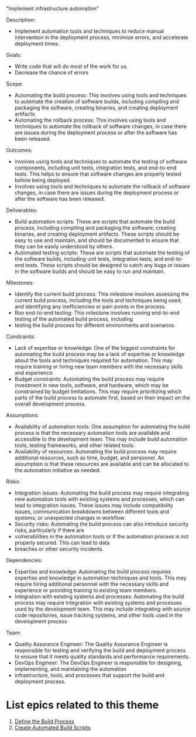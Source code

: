 "Implement infrastructure automation"

Description: 
- Implement automation tools and techniques to reduce manual intervention in the deployment process, 
minimize errors, and accelerate deployment times.

Goals: 
- Write code that will do most of the work for us. 
- Decrease the chance of errors



Scope: 
- Automating the build process: This involves using tools and techniques to automate the creation of software builds, 
including compiling and packaging the software, creating binaries, and creating deployment artifacts.
- Automating the rollback process: This involves using tools and techniques to automate the rollback of software 
changes, in case there are issues during the deployment process or after the software has been released.

Outcomes: 
- involves using tools and techniques to automate the testing of software 
components, including unit tests, integration tests, and end-to-end tests. This helps to ensure that 
software changes are properly tested before being deployed.
- Involves using tools and techniques to automate the rollback of software 
changes, in case there are issues during the deployment process or after the software has been released.

Deliverables: 
- Build automation scripts: These are scripts that automate the build process, including compiling and packaging the 
software, creating binaries, and creating deployment artifacts. These scripts should be easy to use and maintain, 
and should be documented to ensure that they can be easily understood by others.
- Automated testing scripts: These are scripts that automate the testing of the software builds, including unit tests, 
integration tests, and end-to-end tests. These scripts should be designed to catch any bugs or issues in the software 
builds and should be easy to run and maintain.

Milestones: 
- Identify the current build process: This milestone involves assessing the current build process, including the tools 
and techniques being used, and identifying any inefficiencies or pain points in the process.
- Run end-to-end testing: This milestone involves running end-to-end testing of the automated build process, including 
- testing the build process for different environments and scenarios.

Constraints: 
- Lack of expertise or knowledge: One of the biggest constraints for automating the build process may be a lack of 
expertise or knowledge about the tools and techniques required for automation. This may require training or 
hiring new team members with the necessary skills and experience.
- Budget constraints: Automating the build process may require investment in new tools, software, and hardware, which 
may be constrained by budget limitations. This may require prioritizing which parts of the build process to automate 
first, based on their impact on the overall development process.

Assumptions: 
- Availability of automation tools: One assumption for automating the build process is that the necessary 
automation tools are available and accessible to the development team. This may include build automation tools, 
testing frameworks, and other related tools.
- Availability of resources: Automating the build process may require additional resources, such as time, budget, and 
personnel. An assumption is that these resources are available and can be allocated to the automation initiative as 
needed.

Risks: 
- Integration issues: Automating the build process may require integrating new automation tools with existing systems 
and processes, which can lead to integration issues. These issues may include compatibility issues, communication 
breakdowns between different tools and systems, or unexpected changes in workflow.
- Security risks: Automating the build process can also introduce security risks, particularly if there are 
- vulnerabilities in the automation tools or if the automation process is not properly secured. This can lead to data 
- breaches or other security incidents.

Dependencies: 
- Expertise and knowledge: Automating the build process requires expertise and knowledge in automation techniques and 
tools. This may require hiring additional personnel with the necessary skills and experience or providing training to 
existing team members.
- Integration with existing systems and processes: Automating the build process may require integration with existing 
systems and processes used by the development team. This may include integrating with source code repositories, issue 
tracking systems, and other tools used in the development process


Team: 
- Quality Assurance Engineer: The Quality Assurance Engineer is responsible for testing and verifying the build and 
deployment process to ensure that it meets quality standards and performance requirements.
- DevOps Engineer: The DevOps Engineer is responsible for designing, implementing, and maintaining the automation 
- infrastructure, tools, and processes that support the build and deployment process.

# List epics related to this theme
1. [Define the Build Process](../Epics/Epics_1_DevOps.md)
2. [Create Automated Build Scripts](../Epics/Epics_2_DevOps.md)

